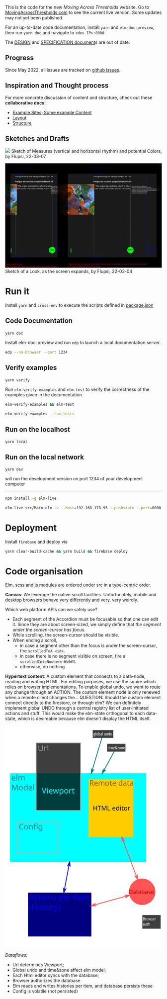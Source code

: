 This is the code for the new _Moving Across Thresholds_ website. Go to [MovingAcrossThresholds.com](movingAcrossThresholds.com) to see the current live version. Some updates may not yet been published.

For an up-to-date code documentation, install `yarn` and `elm-doc-preview`, then run `yarn doc` and navigate to `<dev IP>:8000`

The [DESIGN](./DESIGN.md) and [SPECIFICATION document](SPECIFICATION.md)s are out of date.


## Progress

Since May 2022, all issues are tracked on [github issues](https://github.com/upsiflu/matsite/issues).


## Inspiration and Thought process

For more concrete discussion of content and structure, check out these **collaborative docs:**

- [Example Sites; Some example Content](https://docs.google.com/document/d/1WBk1p87gxW8zPPTjid2BupmaUjcJCX3DvfpehNbtFUw/edit?usp=sharing)
- [Layout](https://docs.google.com/document/d/1zC7TirujtAtsySjGhr_0QOIqSRf53j6Xw_1FAXzUpNA/edit?usp=sharing)
- [Structure](https://docs.google.com/document/d/1gWE5tKyMtmpZlIjN4wl592KyJVVSWHRb8MFjTggPXpM/edit?usp=sharing)

## Sketches and Drafts

![](asset/22-03-07-Components.svg)
Sketch of Measures (vertical and horizontal rhythm) and potential Colors, by Flupsi, 22-03-07

![](asset/22-03-04-Sketch.svg)
Sketch of a Look, as the screen expands, by Flupsi, 22-03-04


# Run it

Install `yarn` and `cross-env` to execute the scripts defined in [package.json](package.json)

## Code Documentation

`yarn doc`

Install elm-doc-preview and run `edp` to launch a local documentation server.

```sh
edp --no-browser --port 1234
```

## Verify examples

`yarn verify`

Run `elm-verify-examples` and `elm-test` to verify the correctness of the examples given in the documentation.

```sh
elm-verify-examples && elm-test
```

```sh
elm-verify-examples --run-tests
```

## Run on the localhost

`yarn local`



## Run on the local network

`yarn dev`

will run the development version on port 1234 of your development computer

----

```sh
npm install -g elm-live
```

```sh
elm-live src/Main.elm -v --host=192.168.178.93 --pushstate --port=8000 -- --output=main.js --debug
```


# Deployment

Install `firebase` and deploy via

```sh
yarn clear-build-cache && yarn build && firebase deploy
```



# Code organisation

Elm, scss and js modules are ordered under [src](src/) in a type-centric order.

**Canvas**: We leverage the native scroll facilities. Unfortunately, mobile and desktop browsers behave very differently and very, very weirdly. 

Which web platform APIs can we safely use?

- Each segment of the Accordion must be focusable so that one can edit it. Since they are about screen-sized, we simply define that _the segment under the screen-cursor has focus_.
- While scrolling, the screen-cursor should be visible.
- When ending a scroll, 
  - in case a segment other than the focus is under the screen-cursor, fire `scrolledToA <id>`.
  - in case there is no segment visible on screen, fire a `scrolledIntoNowhere` event.
  - otherwise, do nothing

**Hypertext content**: A custom element that connects to a data-node, reading and writing HTML. For editing purposes, we use the squire which relies on browser implementations. To enable global undo, we want to route any change through an ACTION. The costom element node is only renewed when a remote client changes the...
QUESTION: Should the custom element connect directly to the firestore, or through elm? We can definitely implement global UNDO through a central registry list of user-initiated actions and stuff. This would make the elm-state orthogonal to each data-state, which is desireable because elm doesn't display the HTML itself.

![Data](asset/22-08-20-Data.svg)

_Dataflows:_
- Url determines Viewport;
- Global undo and time&zone affect elm model;
- Each Html editor syncs with the database;
- Browser authorizes the database
- Elm reads and writes histories per item, and database persists these
- Config is volatile (not persisted)